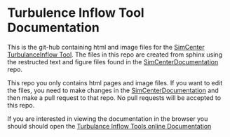 # Turbulence Inflow Tool Documentation

This is the git-hub containing html and image files for the [SimCenter TurbulanceInflow Tool](https://github.com/NHERI-SimCenter/tinf). The files in this repo are created from sphinx using the restructed text and figure files found in the [SimCenterDocumentation](https://github.com/NHERI-SimCenter/SimCenterDocumentation) repo.

This repo you only contains html pages and image files. If you want to edit the files, you need to make changes in the [SimCenterDocumentation](https://github.com/NHERI-SimCenter/SimCenterDocumentation) and then make a pull request to that repo. No pull requests will be accepted to this repo.  

If you are interested in viewing the documentation in the browser you should should open the [Turbulance Inflow Tools online Documentation](https://NHERI-SimCenter.github.io/TinF-Documentation)


